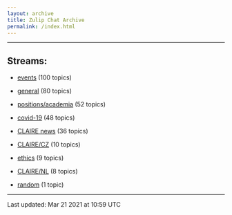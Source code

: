 ```yaml
---
layout: archive
title: Zulip Chat Archive
permalink: /index.html
---
```


---

## Streams:

* [events](stream/201207-events/index.html) (100 topics)

* [general](stream/201199-general/index.html) (80 topics)

* [positions/academia](stream/203258-positions/academia/index.html) (52 topics)

* [covid-19](stream/226112-covid-19/index.html) (48 topics)

* [CLAIRE news](stream/201957-CLAIRE-news/index.html) (36 topics)

* [CLAIRE/CZ](stream/203399-CLAIRE/CZ/index.html) (10 topics)

* [ethics](stream/228366-ethics/index.html) (9 topics)

* [CLAIRE/NL](stream/203255-CLAIRE/NL/index.html) (8 topics)

* [random](stream/202125-random/index.html) (1 topic)

<hr><p>Last updated: Mar 21 2021 at 10:59 UTC</p>